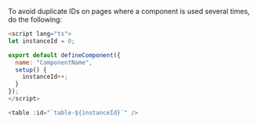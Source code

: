 To avoid duplicate IDs on pages where a component is used several times, do the following:

```JavaScript
<script lang="ts">
let instanceId = 0;

export default defineComponent({
  name: "ComponentName",
  setup() {
    instanceId++;
  }
});
</script>

```
```JavaScript
<table :id="`table-${instanceId}`" />
```